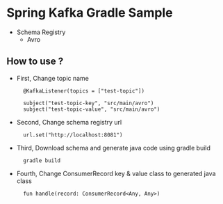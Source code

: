 # Spring Kafka Gradle Sample
- Schema Registry
    - Avro

## How to use ?
- First, Change topic name
    ```
      @KafkaListener(topics = ["test-topic"])
    ```
    ```
      subject("test-topic-key", "src/main/avro")
      subject("test-topic-value", "src/main/avro")
    ```
- Second, Change schema registry url
    ```
      url.set("http://localhost:8081")
    ```

- Third, Download schema and generate java code using gradle build
    ```
      gradle build
    ```

- Fourth, Change ConsumerRecord key & value class to generated java class
    ```
      fun handle(record: ConsumerRecord<Any, Any>)
    ```
